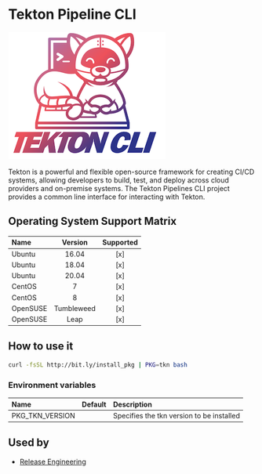 # Tekton Pipeline CLI

![Logo](../../docs/img/tkn.png)

Tekton is a powerful and flexible open-source framework for creating
CI/CD systems, allowing developers to build, test, and deploy across
cloud providers and on-premise systems. The Tekton Pipelines CLI
project provides a common line interface for interacting with Tekton.

## Operating System Support Matrix

| Name     |  Version   | Supported |
| :------- | :--------: | :-------: |
| Ubuntu   |   16.04    |    [x]    |
| Ubuntu   |   18.04    |    [x]    |
| Ubuntu   |   20.04    |    [x]    |
| CentOS   |     7      |    [x]    |
| CentOS   |     8      |    [x]    |
| OpenSUSE | Tumbleweed |    [x]    |
| OpenSUSE |    Leap    |    [x]    |

## How to use it

```bash
curl -fsSL http://bit.ly/install_pkg | PKG=tkn bash
```

### Environment variables

| Name            | Default | Description                               |
| :-------------- | :------ | :---------------------------------------- |
| PKG_TKN_VERSION |         | Specifies the tkn version to be installed |

## Used by

- [Release Engineering](https://github.com/electrocucaracha/releng)
